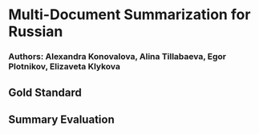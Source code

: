 # Multi-Document Summarization for Russian
### Authors: Alexandra Konovalova, Alina Tillabaeva, Egor Plotnikov, Elizaveta Klykova
## Gold Standard

## Summary Evaluation
